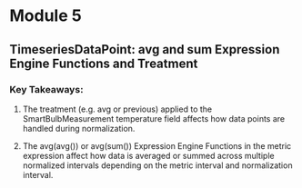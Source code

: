 # Module 5

## TimeseriesDataPoint: avg and sum Expression Engine Functions and Treatment

### Key Takeaways:

1. The treatment (e.g. avg or previous) applied to the SmartBulbMeasurement temperature field affects how data points are handled during normalization. 

2. The avg(avg()) or avg(sum()) Expression Engine Functions in the metric expression affect how data is averaged or summed across multiple normalized intervals depending on the metric interval and normalization interval.

